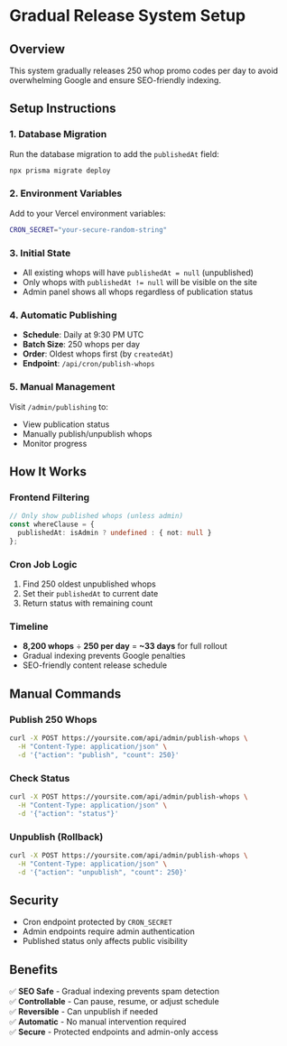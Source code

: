 # Gradual Release System Setup

## Overview
This system gradually releases 250 whop promo codes per day to avoid overwhelming Google and ensure SEO-friendly indexing.

## Setup Instructions

### 1. Database Migration
Run the database migration to add the `publishedAt` field:
```bash
npx prisma migrate deploy
```

### 2. Environment Variables
Add to your Vercel environment variables:
```bash
CRON_SECRET="your-secure-random-string"
```

### 3. Initial State
- All existing whops will have `publishedAt = null` (unpublished)
- Only whops with `publishedAt != null` will be visible on the site
- Admin panel shows all whops regardless of publication status

### 4. Automatic Publishing
- **Schedule**: Daily at 9:30 PM UTC
- **Batch Size**: 250 whops per day
- **Order**: Oldest whops first (by `createdAt`)
- **Endpoint**: `/api/cron/publish-whops`

### 5. Manual Management
Visit `/admin/publishing` to:
- View publication status
- Manually publish/unpublish whops
- Monitor progress

## How It Works

### Frontend Filtering
```typescript
// Only show published whops (unless admin)
const whereClause = {
  publishedAt: isAdmin ? undefined : { not: null }
};
```

### Cron Job Logic
1. Find 250 oldest unpublished whops
2. Set their `publishedAt` to current date
3. Return status with remaining count

### Timeline
- **8,200 whops** ÷ **250 per day** = **~33 days** for full rollout
- Gradual indexing prevents Google penalties
- SEO-friendly content release schedule

## Manual Commands

### Publish 250 Whops
```bash
curl -X POST https://yoursite.com/api/admin/publish-whops \
  -H "Content-Type: application/json" \
  -d '{"action": "publish", "count": 250}'
```

### Check Status
```bash
curl -X POST https://yoursite.com/api/admin/publish-whops \
  -H "Content-Type: application/json" \
  -d '{"action": "status"}'
```

### Unpublish (Rollback)
```bash
curl -X POST https://yoursite.com/api/admin/publish-whops \
  -H "Content-Type: application/json" \
  -d '{"action": "unpublish", "count": 250}'
```

## Security
- Cron endpoint protected by `CRON_SECRET`
- Admin endpoints require admin authentication
- Published status only affects public visibility

## Benefits
✅ **SEO Safe** - Gradual indexing prevents spam detection  
✅ **Controllable** - Can pause, resume, or adjust schedule  
✅ **Reversible** - Can unpublish if needed  
✅ **Automatic** - No manual intervention required  
✅ **Secure** - Protected endpoints and admin-only access